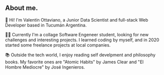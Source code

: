 ## About me.
👋 Hi! I'm Valentín Ottaviano, a Junior Data Scientist and full-stack Web Developer based in Tucumán Argentina.

👨‍💻 Currently I'm a collage Software Engeneer student, looking for new challenges and interesting projects. I learned coding by myself, and in 2020 started some freelance projects at local companies.

📚 Outside the tech world, I enjoy reading self develpment and philosophy books. My favorite ones are "Atomic Habits" by James Clear and "El Hombre Mediocre" by José Ingenieros.
